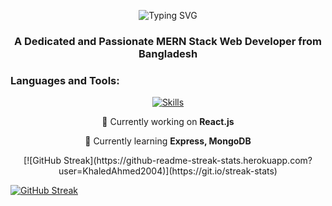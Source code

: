 <p align="center">
  <img src="https://readme-typing-svg.demolab.com?font=Fira+Code&duration=4000&pause=1000&random=false&width=435&lines=Hi+%F0%9F%91%8B%2C+I'm+Khaled+Ahmed+Nayeem" alt="Typing SVG"/>
</p>

<h3 align="center">A Dedicated and Passionate MERN Stack Web Developer from Bangladesh</h3>

<h3 align="left">Languages and Tools:</h3>
<p align="center">
  <a href="https://skillicons.dev">
    <img src="https://skillicons.dev/icons?i=html,css,tailwind,js,react,express,mongodb,firebase" alt="Skills" />
  </a>
</p>

<p align="center">
  🔭 Currently working on <strong>React.js</strong>
</p>

<p align="center">
  🌱 Currently learning <strong>Express, MongoDB</strong>
</p>

<p align="center">
[![GitHub Streak](https://github-readme-streak-stats.herokuapp.com?user=KhaledAhmed2004)](https://git.io/streak-stats)
</p>


[![GitHub Streak](https://github-readme-streak-stats.herokuapp.com?user=KhaledAhmed2004)](https://git.io/streak-stats)
